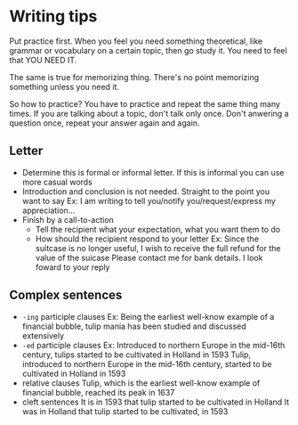 # Writing tips

Put practice first. When you feel you need something theoretical, like grammar or vocabulary on a certain topic, then go study it.
You need to feel that YOU NEED IT.

The same is true for memorizing thing. There's no point memorizing something unless you need it.

So how to practice?
You have to practice and repeat the same thing many times. If you are talking about a topic, don't talk only once. Don't anwering a question once, repeat your answer again and again.

## Letter

- Determine this is formal or informal letter. If this is informal you can use more casual words
- Introduction and conclusion is not needed. Straight to the point you want to say
Ex: I am writing to tell you/notify you/request/express my appreciation...
- Finish by a call-to-action
  - Tell the recipient what your expectation, what you want them to do
  - How should the recipient respond to your letter
Ex: Since the suitcase is no longer useful, I wish to receive the full refund for the value of the suicase
Please contact me for bank details. I look foward to your reply

## Complex sentences

- `-ing` participle clauses
Ex: Being the earliest well-know example of a financial bubble, tulip mania has been studied and discussed extensively
- `-ed` participle clauses
Ex:
Introduced to northern Europe in the mid-16th century, tulips started to be cultivated in Holland in 1593
Tulip, introduced to northern Europe in the mid-16th century, started to be cultivated in Holland in 1593
- relative clauses
Tulip, which is the earliest well-know example of financial bubble, reached its peak in 1637
- cleft sentences
It is in 1593 that tulip started to be cultivated in Holland
It was in Holland that tulip started to be cultivated, in 1593

